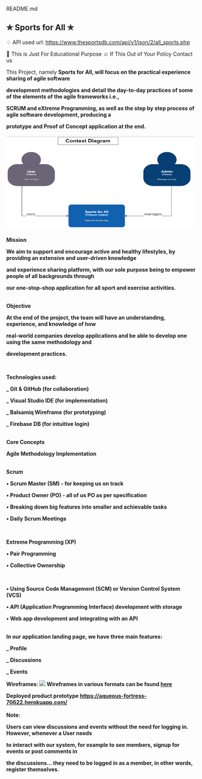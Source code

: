 <a class="js-navigation-open Link--primary" title="README.md" data-pjax="#repo-content-pjax-container" >README.md</a>

## ✯ Sports for All ✯

♢ API used url: https://www.thesportsdb.com/api/v1/json/2/all_sports.php

🚸 This is Just For Educational Purpose
☺ If This Out of Your Policy Contact us

This Project, namely <strong>Sports for All<strong/>, will focus on the practical experience sharing of agile software

development methodologies and detail the day-to-day practices of some of the elements of the agile frameworks i.e.,

SCRUM and eXtreme Programming, as well as the step by step process of agile software development, producing a

prototype and Proof of Concept application at the end.

<img src="/Context_Diag.PNG" alt="context diag" style="height: 250px; width:500px;"/>
  
<br/> 
<br/>  
<strong> Mission </strong>
  
We aim to support and encourage active and healthy lifestyles, by providing an extensive and user-driven knowledge

and experience sharing platform, with our sole purpose being to empower people of all backgrounds through

our one-stop-shop application for all sport and exercise activities.

<br/> 
<strong>Objective </strong>
  
At the end of the project, the team will have an understanding, experience, and knowledge of how

real-world companies develop applications and be able to develop one using the same methodology and

development practices.

 <br/> 
  
<strong>Technologies used:</strong>
  
\_ Git & GitHub (for collaboration)

\_ Visual Studio IDE (for implementation)

\_ Balsamiq Wireframe (for prototyping)

\_ Firebase DB (for intuitive login)

<br/>   
<strong>Core Concepts</strong>
  
Agile Methodology Implementation

<br/>  
Scrum 
 
• Scrum Master (SM)  - for keeping us on track
  
• Product Owner (PO)  - all of us PO as per specification

• Breaking down big features into smaller and achievable tasks

• Daily Scrum Meetings

  <br/>
  
Extreme Programming (XP) 
  
• Pair Programming

• Collective Ownership

  <br/>
  
• Using Source Code Management (SCM) or Version Control System (VCS)

• API (Application Programming Interface) development with storage

• Web app development and integrating with an API

<br/>   
In our application landing page, we have <strong>three main features</strong>:
  
\_ Profile

\_ Discussions

\_ Events

Wireframes:
![](https://github.com/shpomp/KODAK-SD1/blob/karo-edits/wireframes/wireframes.gif)
Wireframes in various formats can be found [here](https://github.com/shpomp/KODAK-SD1/tree/karo-edits/wireframes)

Deployed product prototype
https://aqueous-fortress-70622.herokuapp.com/
<br/>  
<strong>Note</strong>:

Users can view discussions and events without the need for logging in. However, whenever a User needs

to interact with our system, for example to see members, signup for events or post comments in

the discussions… they need to be logged in as a member, in other words, register themselves.
